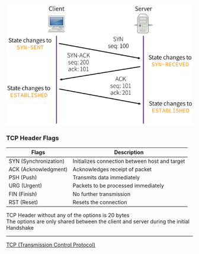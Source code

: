 ![Three Way Handshake|450](../../images/three_way_handshake.png)

### TCP Header Flags

| Flags                 | Description                                    |
| --------------------- | ---------------------------------------------- |
| SYN (Synchronization) | Initializes connection between host and target |
| ACK (Acknowledgment)  | Acknowledges receipt of packet                 |
| PSH (Push)            | Transmits data immediately                     |
| URG (Urgent)          | Packets to be processed immediately            |
| FIN (Finish)          | No further transmission                        |
| RST (Reset)           | Resets the connection                          |

TCP Header without any of the options is 20 bytes  
The options are only shared between the client and server during the initial Handshake

---

[TCP (Transmission Control Protocol)](../../../Networking/TCP-IP%20Layers/4%20-%20Transport%20Layer%20Protocols/TCP%20%28Transmission%20Control%20Protocol%29.md)
